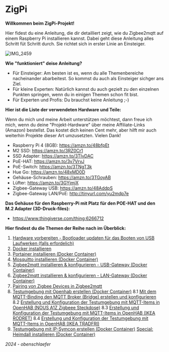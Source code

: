 # ZigPi

**Willkommen beim ZigPi-Projekt!**

Hier fidest du eine Anleitung, die dir detailliert zeigt, wie du Zigbee2mqtt auf einem Raspberry Pi installieren kannst. Dabei geht diese Anleitung alles Schritt füt Schritt durch. Sie richtet sich in erster Linie an Einsteiger.


![IMG_2459](https://github.com/obenschlaefer/beepi/assets/79227566/d1ced44a-cbcc-4d95-84e9-95ad60ac32a1)


**Wie "funktioniert" deise Anleitung?**

- Für Einsteiger: Am besten ist es, wenn du alle Themenbereiche nacheinander abarbeitest. So kommst du auch als Einsteiger sichger ans Ziel. 
- Für kleine Experten: Natürlich kannst du auch gezielt zu den einzelnen Punkten springen, wenn du in einigen Themen schon fit bist.
- Für Experten und Profis: Du brauchst keine Anleitung ;-)

**Hier ist die Liste der verwendeten Hardware und Teile:**

Wenn du mich und meine Arbeit unterstützen möchtest, dann freue ich mich, wenn du deine "Projekt-Hardware" über meine Affiliate-Links (Amazon) bestellst. Das kostet dich keinen Cent mehr, aber hilft mir auch weiterhin Projekte dieser Art umzusetzten. Vielen Dank!

- Raspberry Pi 4 (8GB): https://amzn.to/48bfpEt
- M2 SSD: https://amzn.to/3RZ0Cr1
- SSD Adapter: https://amzn.to/3TIvDAC
- PoE-HAT: https://amzn.to/3v7VrvJ
- PoE-Switch: https://amzn.to/3TNgT3k
- Hue Go: https://amzn.to/48xMD0D
- Gehäuse-Schrauben: https://amzn.to/3TGoyAB
- Lüfter: https://amzn.to/3GYjmjX
- Zigbee-Gateway USB: https://amzn.to/48AddpS
- Zigbee-Gateway LAN/PoE: http://tinyurl.com/yu2mdp7e


**Das Gehäuse für den Raspberry-Pi mit Platz für den POE-HAT und den M.2 Adapter (3D-Druck-files):**

- https://www.thingiverse.com/thing:6266712

**Hier findest du die Themen der Reihe nach im Überblick:**

1. [Hardware vorbereiten - Bootloader updaten für das Booten von USB Laufwerken (falls erfordelich)](https://github.com/obenschlaefer/beepi/blob/main/1.%20Hardware%20vorbereiten.md)
2. [Docker installieren](https://github.com/obenschlaefer/beepi/blob/main/2.%20Docker%20installieren.md)
3. [Portainer installieren (Docker Container)](https://github.com/obenschlaefer/beepi/blob/main/3.%20Portainer%20installieren.md)
4. [Mosquitto installieren (Docker Container)](https://github.com/obenschlaefer/beepi/blob/main/4.%20Mosquitto%20installieren%20(Docker%20Container).md)
5. [Zigbee2mqtt installieren & konfigurieren - USB-Gateway (Docker Container)](https://github.com/obenschlaefer/beepi/blob/main/5.%20Zigbee2MQTT%20installieren%20(USB-Gateway).md)
6. [Zigbee2mqtt installieren & konfigurieren - LAN-Gateway (Docker Container)](https://github.com/obenschlaefer/beepi/blob/main/6.%20Zigbee2MQTT%20installieren%20(LAN-Gateway).md)
7. [Pairing von Zigbee Devices in Zigbee2mqtt](https://github.com/obenschlaefer/ZigPi/blob/main/7.%20Pairing%20von%20Zigbee%20Devices%20in%20Zigbee2mqtt.md)
8. [Testumgebung mit Openhab erstellen (Docker Container)](https://github.com/obenschlaefer/ZigPi/blob/main/8.%20Testumgebung%20mit%20Openhab%20erstellen.md)
8.1 [Mit dem MQTT-Binding den MQTT Broker (Bridge) erstellen und konfigurieren](https://github.com/obenschlaefer/ZigPi/blob/main/8.1%20MQTT-Binding%20MQTT%20Broker%20(Bridge)%20erstellen.md)
8.2 [Erstellung und Konfiguration der Testumgebung mit MQTT-Items in OpenHAB (NOUS A1Z Zigbeee Steckdose)](https://github.com/obenschlaefer/ZigPi/blob/main/8.2%20Nous%20A1Z%20OpenHAB%20integration.md)
8.3 [Erstellung und Konfiguration der Testumgebung mit MQTT-Items in OpenHAB (IKEA RODRET)](https://github.com/obenschlaefer/ZigPi/blob/main/8.3%20IKEA%20RODRET%20(Taster)%20OpenHAB%20integration.md)
8.4 [Erstellung und Konfiguration der Testumgebung mit MQTT-Items in OpenHAB (IKEA TRADFRI)](https://github.com/obenschlaefer/ZigPi/blob/main/8.4%20IKEA%20TRADFRI%20(Steckdose)%20OpenHAB%20integration.md)
9. [Testumgebung mit IP-Symcon erstellen (Docker Container)](https://github.com/obenschlaefer/beepi/blob/main/9.%20Testumgebung%20mit%20IP-Symcon%20erstellen.md)
[Special: Heimdall installieren (Docker Container)](https://github.com/obenschlaefer/ZigPi/blob/main/Special%3A%20Heimdall%20installieren.md)


*2024 - obenschlaefer*











